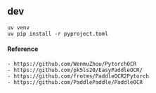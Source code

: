 ## dev
```shell
uv venv
uv pip install -r pyproject.toml
```


#### Reference
```
- https://github.com/WenmuZhou/PytorchOCR
- https://github.com/pk5ls20/EasyPaddleOCR/
- https://github.com/frotms/PaddleOCR2Pytorch
- https://github.com/PaddlePaddle/PaddleOCR
```
